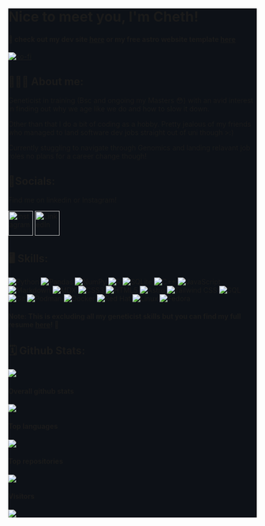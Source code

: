 <!---there for redundancy since I stole this off my website first--->
<div style="background-color: #0D1117; padding: 0em ;">
<!------>
<div class="centered" style="flex-direction:column;"> 

<H1 style="border-top: none;" > Nice to meet you, I'm Cheth! </H1>

#### 🔗 check out my  dev site [here](https://0xcheth.dev) or my free astro website template [here](https://github.com/0xcheth/astrosite-template)
[![ko-fi](https://ko-fi.com/img/githubbutton_sm.svg)](https://ko-fi.com/T6T617S5JT)

## 🧙🏾‍♂️ About me: 

Geneticist in training (Bsc and ongoing my Masters 😳) with an avid interest in finding out why we age like we do and how to slow it down. 

Other than that I do a bit of coding as a hobby. Pretty jealous of my friends who managed to land software dev jobs straight out of uni though >:) 

Currently stuggling to navigate through Genomics and landing relavant job roles no plans for a career change though!

## 📱Socials:
Find me on linkedin or Instagram!

  <a href="https://www.instagram.com/cheth17?igsh=MTFvdHR2aXI1emV0MA==" target="_blank">
    <img src="https://upload.wikimedia.org/wikipedia/commons/a/a5/Instagram_icon.png" alt="Instagram" width="50" style="background:transparent; border:none;">
  </a> 
  <a href="https://www.linkedin.com/in/0xcheth/" target="_blank">
    <img src="https://upload.wikimedia.org/wikipedia/commons/c/ca/LinkedIn_logo_initials.png" alt="LinkedIn" width="50" style="background:transparent; border:none;">
  </a>


## 🖥️ Skills:
![Python](https://img.shields.io/badge/python-3670A0?style=for-the-badge&logo=python&logoColor=ffdd54)
![Pandas](https://img.shields.io/badge/pandas-%23150458.svg?style=for-the-badge&logo=pandas&logoColor=white)
![NumPy](https://img.shields.io/badge/numpy-%23013243.svg?style=for-the-badge&logo=numpy&logoColor=white)
![R](https://img.shields.io/badge/R-276DC3?style=for-the-badge&logo=R&logoColor=white)
![SQLite](https://img.shields.io/badge/sqlite-%23274B79.svg?style=for-the-badge&logo=sqlite&logoColor=white)
![C++](https://img.shields.io/badge/C%2B%2B-%2300599C.svg?style=for-the-badge&logo=c%2B%2B&logoColor=white)
![JavaScript](https://img.shields.io/badge/javascript-%23323330.svg?style=for-the-badge&logo=javascript&logoColor=%23F7DF1E)
![Markdown](https://img.shields.io/badge/markdown-%23000000.svg?style=for-the-badge&logo=markdown&logoColor=white)
![MDX](https://img.shields.io/badge/MDX-%237F52FF.svg?style=for-the-badge&logo=mdx&logoColor=white)
![CSS3](https://img.shields.io/badge/css3-%231572B6.svg?style=for-the-badge&logo=css3&logoColor=white)
![HTML5](https://img.shields.io/badge/html5-%2300C853.svg?style=for-the-badge&logo=html5&logoColor=white)
![Astro](https://img.shields.io/badge/Astro-%23FF5D01.svg?style=for-the-badge&logo=astro&logoColor=white)
![Tailwind CSS](https://img.shields.io/badge/tailwindcss-%2338B2AC.svg?style=for-the-badge&logo=tailwind-css&logoColor=white)
![SQL](https://img.shields.io/badge/SQL-%2307405e.svg?style=for-the-badge&logo=sqlite&logoColor=white)
![Git](https://img.shields.io/badge/git-%23F05033.svg?style=for-the-badge&logo=git&logoColor=white)
![Podman](https://img.shields.io/badge/Podman-%23382FDC.svg?style=for-the-badge&logo=podman&logoColor=white)
![Docker](https://img.shields.io/badge/Docker-%230db7ed.svg?style=for-the-badge&logo=docker&logoColor=white)
![Red Hat](https://img.shields.io/badge/Red%20Hat-%23EE0000.svg?style=for-the-badge&logo=redhat&logoColor=white)
![Linux](https://img.shields.io/badge/Linux-%23FCC624.svg?style=for-the-badge&logo=linux&logoColor=black)
![Fedora](https://img.shields.io/badge/Fedora-%2351A2DA.svg?style=for-the-badge&logo=fedora&logoColor=white)

<div class='centered'>

  #### Note: This is excluding all my geneticist skills but you can find my full resume [here](https://0xcheth.com/aboutme/)! 🥼

</div>

## 🗓️ Github Stats:

![](https://github-profile-trophy.vercel.app/?username=0xcheth&theme=discord&no-frame=false&no-bg=true&margin-w=4)

#### Overall github stats
![](https://github-readme-stats.vercel.app/api?username=0xcheth&rank_icon=github&hide=contribs,prs&show_icons=true&bg_color=00000000&hide_border=true&icon_color=7289da&text_color=FFFFFF&include_all_commits=true&hide_title=true)

#### Top languages
![](https://github-readme-stats.vercel.app/api/top-langs/?username=0xcheth&bg_color=00000000&hide_border=true&text_color=FFFFFF&hide_title=true)

#### Top repositories
![](https://github-contributor-stats.vercel.app/api?username=0xcheth&limit=5&bg_color=00000000&hide_border=true&text_color=FFFFFF&icon_color=7289da&combine_all_yearly_contributions=true&hide_title=true)

#### Visitors
![](https://visitcount.itsvg.in/api?id=0xcheth&icon=7&color=12)
</div>
